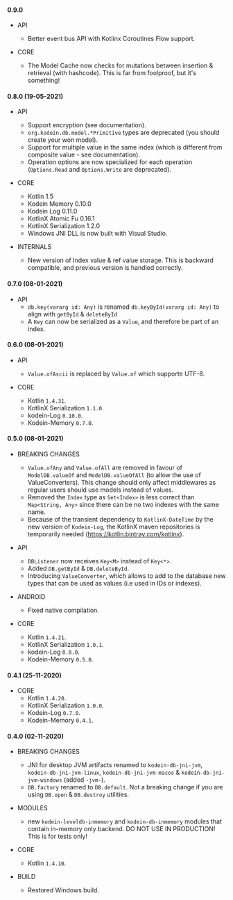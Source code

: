 
#### 0.9.0

- API
  * Better event bus API with Kotlinx Coroutines Flow support.
  
- CORE
  * The Model Cache now checks for mutations between insertion & retrieval (with hashcode). 
    This is far from foolproof, but it's something!

#### 0.8.0 (19-05-2021)

- API
  * Support encryption (see documentation).
  * `org.kodein.db.model.*Primitive` types are deprecated (you should create your won model).
  * Support for multiple value in the same index (which is different from composite value - see documentation).
  * Operation options are now specialized for each operation (`Options.Read` and `Options.Write` are deprecated).
  
- CORE
  * Kotlin 1.5
  * Kodein Memory 0.10.0
  * Kodein Log 0.11.0
  * KotlinX Atomic Fu 0.16.1
  * KotlinX Serialization 1.2.0
  * Windows JNI DLL is now built with Visual Studio.
  
- INTERNALS
  * New version of Index value & ref value storage. This is backward compatible, and previous version is handled correctly.

#### 0.7.0 (08-01-2021)

- API
  * `db.key(vararg id: Any)` is renamed `db.keyById(vararg id: Any)` to align with `getById` & `deleteById`
  * A `Key` can now be serialized as a `Value`, and therefore be part of an index.

#### 0.6.0 (08-01-2021)

- API
  * `Value.ofAscii` is replaced by `Value.of` which supporte UTF-8.

- CORE
  * Kotlin `1.4.31`.
  * KotlinX Serialization `1.1.0`.
  * kodein-Log `0.10.0`.
  * Kodein-Memory `0.7.0`.

#### 0.5.0 (08-01-2021)

- BREAKING CHANGES
  * `Value.ofAny` and `Value.ofAll` are removed in favour of `ModelDB.valueOf` and `ModelDB.valueOfAll` (to allow the use of ValueConverters). This change should only affect middlewares as regular users should use models instead of values.
  * Removed the `Index` type as `Set<Index>` is less correct than `Map<String, Any>` since there can be no two indexes with the same name.
  * Because of the transient dependency to `KotlinX-DateTime` by the new version of `Kodein-Log`, the KotlinX maven repositories is temporarily needed (https://kotlin.bintray.com/kotlinx).

- API
  * `DBListener` now receives `Key<M>` instead of `Key<*>`.
  * Added `DB.getById` & `DB.deleteById`.
  * Introducing `ValueConverter`, which allows to add to the database new types that can be used as values (i.e used in IDs or indexes).

- ANDROID
  * Fixed native compilation.

- CORE
  * Kotlin `1.4.21`.
  * KotlinX Serialization `1.0.1`.
  * kodein-Log `0.8.0`.
  * Kodein-Memory `0.5.0`.

#### 0.4.1 (25-11-2020)

- CORE
  * Kotlin `1.4.20`.
  * KotlinX Serialization `1.0.0`.
  * Kodein-Log `0.7.0`.
  * Kodein-Memory `0.4.1`.

#### 0.4.0 (02-11-2020)

- BREAKING CHANGES
  * JNI for desktop JVM artifacts renamed to `kodein-db-jni-jvm`, `kodein-db-jni-jvm-linux`, `kodein-db-jni-jvm-macos` & `kodein-db-jni-jvm-windows` (added `-jvm-`).
  * `DB.factory` renamed to `DB.default`. Not a breaking change if you are using `DB.open` & `DB.destroy` utilities.

- MODULES
  * new `kodein-leveldb-inmemory` and `kodein-db-inmemory` modules that contain in-memory only backend. DO NOT USE IN PRODUCTION! This is for tests only!

- CORE
  * Kotlin `1.4.10`.

- BUILD
  * Restored Windows build.
